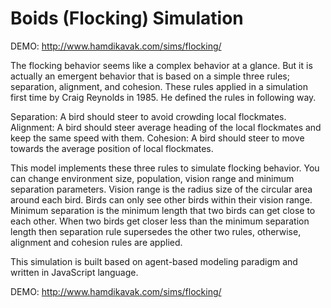 Boids (Flocking) Simulation
===================

DEMO: http://www.hamdikavak.com/sims/flocking/

The flocking behavior seems like a complex behavior at a glance. But it is actually an emergent behavior that is based on a simple three rules; separation, alignment, and cohesion. These rules applied in a simulation first time by Craig Reynolds in 1985. He defined the rules in following way.

Separation: A bird should steer to avoid crowding local flockmates. Alignment: A bird should steer average heading of the local flockmates and keep the same speed with them. Cohesion: A bird should steer to move towards the average position of local flockmates.

This model implements these three rules to simulate flocking behavior. You can change environment size, population, vision range and minimum separation parameters. Vision range is the radius size of the circular area around each bird. Birds can only see other birds within their vision range. Minimum separation is the minimum length that two birds can get close to each other. When two birds get closer less than the minimum separation length then separation rule supersedes the other two rules, otherwise, alignment and cohesion rules are applied.

This simulation is built based on agent-based modeling paradigm and written in JavaScript language.

DEMO: http://www.hamdikavak.com/sims/flocking/
